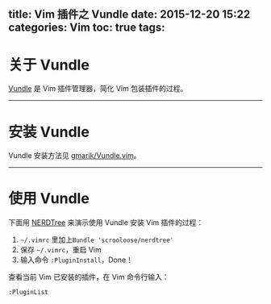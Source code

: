 title: Vim 插件之 Vundle
date: 2015-12-20 15:22
categories: Vim
toc: true
tags:
---

# 关于 Vundle

[Vundle](https://github.com/gmarik/Vundle.vim) 是 Vim 插件管理器，简化 Vim 包装插件的过程。

<!-- more -->

---

# 安装 Vundle

Vundle 安装方法见 [gmarik/Vundle.vim](https://github.com/gmarik/Vundle.vim)。

---

# 使用 Vundle

下面用 [NERDTree](https://github.com/scrooloose/nerdtree) 来演示使用 Vundle 安装 Vim 插件的过程：

1. `~/.vimrc` 里加上`Bundle 'scrooloose/nerdtree'`
2. 保存 `~/.vimrc`，重启 Vim
3. 输入命令 `:PluginInstall`，Done！

查看当前 Vim 已安装的插件，在 Vim 命令行输入：

    :PluginList
